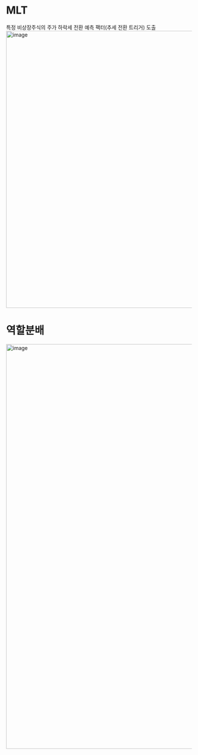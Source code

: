 # MLT
특정 비상장주식의 주가 하락세 전환 예측 팩터(추세 전환 트리거) 도출
<img width="751" alt="image" src="https://user-images.githubusercontent.com/104045973/196931775-c1cb2c09-282d-433b-b985-deb5e8581281.png">

# 역할분배
<img width="1097" alt="image" src="https://user-images.githubusercontent.com/104045973/196933449-cafcdab0-716e-4372-b617-0636fc599e6a.png">

